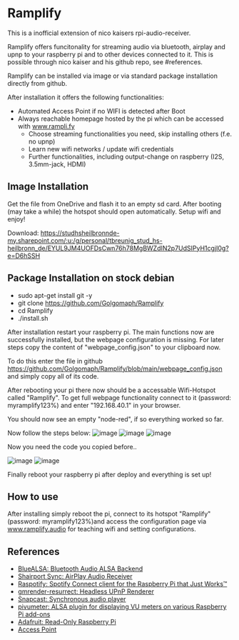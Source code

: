# Ramplify

This is a inofficial extension of nico kaisers rpi-audio-receiver.

Ramplify offers funcitonality for streaming audio via bluetooth, airplay and upnp to your raspberry pi and to other devices connected to it. This is possible through nico kaiser and his github repo, see #references.

Ramplify can be installed via image or via standard package installation directly from github. 

After installation it offers the following functionalities:
- Automated Access Point if no WIFI is detected after Boot
- Always reachable homepage hosted by the pi which can be accessed with www.rampli.fy
  - Choose streaming functionalities you need, skip installing others (f.e. no upnp)
  - Learn new wifi networks / update wifi credentials
  - Further functionalities, including output-change on raspberry (I2S, 3.5mm-jack, HDMI)

## Image Installation

Get the file from OneDrive and flash it to an empty sd card. After booting (may take a while) the hotspot should open automatically. Setup wifi and enjoy!

Download:
https://studhsheilbronnde-my.sharepoint.com/:u:/g/personal/tbreunig_stud_hs-heilbronn_de/EYUL9JM4UOFDsCwn76h78MgBWZdIN2p7UdSIPyH1cgjI0g?e=D6hSSH

## Package Installation on stock debian

- sudo apt-get install git -y
- git clone https://github.com/Golgomaph/Ramplify
- cd Ramplify
- ./install.sh

After installation restart your raspberry pi. The main functions now are successfully installed, but the webpage configuration is missing.
For later steps copy the content of "webpage_config.json" to your clipboard now. 

To do this enter the file in github https://github.com/Golgomaph/Ramplify/blob/main/webpage_config.json and simply copy all of its code.


After rebooting your pi there now should be a accessable Wifi-Hotspot called "Ramplify". To get full webpage functionality connect to it (password: myramplify123%) and enter "192.168.40.1" in your browser.

You should now see an empty "node-red", if so everything worked so far.

Now follow the steps below:
![image](https://user-images.githubusercontent.com/74306376/110522884-b1a8f800-8111-11eb-9fa4-963599c5a782.png)
![image](https://user-images.githubusercontent.com/74306376/110522645-67277b80-8111-11eb-8170-89afd593bc8a.png)
![image](https://user-images.githubusercontent.com/74306376/110524113-43653500-8113-11eb-92bb-83a39ad3149f.png)

Now you need the code you copied before..

![image](https://user-images.githubusercontent.com/74306376/110549661-b29e5180-8132-11eb-983d-4893eebb933e.png)
![image](https://user-images.githubusercontent.com/74306376/110524951-53c9df80-8114-11eb-91eb-37ff437001f4.png)

Finally reboot your raspberry pi after deploy and everything is set up!

## How to use

After installing simply reboot the pi, connect to its hotspot "Ramplify" (password: myramplify123%)and access the configuration page via www.ramplify.audio for teaching wifi and setting configurations.

## References

- [BlueALSA: Bluetooth Audio ALSA Backend](https://github.com/Arkq/bluez-alsa)
- [Shairport Sync: AirPlay Audio Receiver](https://github.com/mikebrady/shairport-sync)
- [Raspotify: Spotify Connect client for the Raspberry Pi that Just Works™](https://github.com/dtcooper/raspotify)
- [gmrender-resurrect: Headless UPnP Renderer](http://github.com/hzeller/gmrender-resurrect)
- [Snapcast: Synchronous audio player](https://github.com/badaix/snapcast)
- [pivumeter: ALSA plugin for displaying VU meters on various Raspberry Pi add-ons](https://github.com/pimoroni/pivumeter)
- [Adafruit: Read-Only Raspberry Pi](https://github.com/adafruit/Raspberry-Pi-Installer-Scripts/blob/master/read-only-fs.sh)
- [Access Point](https://gist.github.com/ajfisher/a84889e64565d7a74888)
